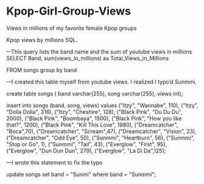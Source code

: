 # Kpop-Girl-Group-Views
Views in millions of my favorite female Kpop groups


Kpop views by millions SQL.


–-This query lists the band name and the sum of youtube views in millions
SELECT 
	Band,
sum(views_in_millions) as Total_Views_in_Millions

FROM songs
group by band 


-–I created this table myself from youtube views. I realized I typo’d Sunmmi.

create table songs (
	band varchar(255),
    song varchar(255),
    views int);
	
insert into songs (band, song, views)
values 
 ("Itzy", "Wannabe", 110),
 ("Itzy", "Dolla Dolla", 316),
 ("Itzy", "Cheshire", 128),
 ("Black Pink", "Du Du Du", 2000),
 ("Black Pink", "Boombaya", 1500),
 ("Black Pink", "How you like that?", 1200),
 ("Black Pink", "Kill This Love", 1980),
 ("Dreamcatcher", "Boca",70),
 ("Dreamcatcher", "Scream",47),
 ("Dreamcatcher", "Vision", 23),
 ("Dreamcatcher", "Odd Eye", 50),
 ("Sunmmi", "Heartburn", 56),
 ("Sunmmi", "Stop or Go", 1),
 ("Sunmmi", "Tail",	43),
 ("Everglow", "First", 95),
 ("Everglow", "Dun Dun Dun", 279),
 ("Everglow", "La Di Da",125);

—I wrote this statement to fix the typo

update songs
set band = "Sunmi"
where band = "Sunmmi";
